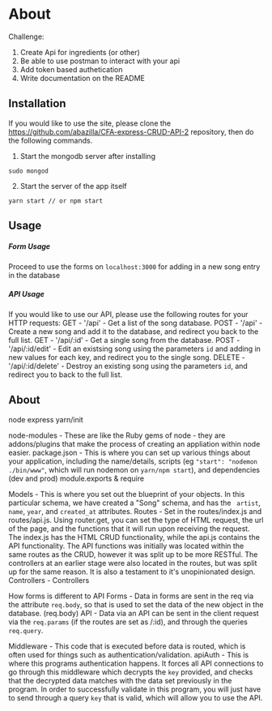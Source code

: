 # About

Challenge:
1. Create Api for ingredients (or other)
2. Be able to use postman to interact with your api
3. Add token based authetication
4. Write documentation on the README

## Installation

If you would like to use the site, please clone the https://github.com/abazilla/CFA-express-CRUD-API-2 repository, then do the following commands.

1. Start the mongodb server after installing
```
sudo mongod
```

2. Start the server of the app itself
```
yarn start // or npm start
```

## Usage
##### Form Usage
Proceed to use the forms on `localhost:3000` for adding in a new song entry in the database

##### API Usage
If you would like to use our API, please use the following routes for your HTTP requests:
GET - '/api' - Get a list of the song database.
POST - '/api' - Create a new song and add it to the database, and redirect you back to the full list.
GET - '/api/:id' - Get a single song from the database.
POST - '/api/:id/edit' - Edit an existsing song using the parameters `id` and adding in new values for each key, and redirect you to the single song.
DELETE - '/api/:id/delete' - Destroy an existing song using the parameters `id`, and redirect you to back to the full list.


## About

node
express
yarn/init

node-modules - These are like the Ruby gems of node - they are addons/plugins that make the process of creating an appliation within node easier.
package.json - This is where you can set up various things about your application, including the name/details, scripts (eg `"start": "nodemon ./bin/www"`, which will run nodemon on `yarn/npm start`), and dependencies (dev and prod)
module.exports & require

Models - This is where you set out the blueprint of your objects. In this particular schema, we have created a "Song" schema, and has the ` artist`, `name`, `year`, and `created_at` attributes.
Routes - Set in the routes/index.js and routes/api.js. Using router.get, you can set the type of HTML request, the url of the page, and the functions that it will run upon receiving the request. The index.js has the HTML CRUD functionality, while the api.js contains the API functionality. The API functions was initially was located within the same routes as the CRUD, however it was split up to be more RESTful. The controllers at an earlier stage were also located in the routes, but was split up for the same reason. It is also a testament to it's unopinionated design.
    Controllers -
Controllers

How forms is different to API
Forms - Data in forms are sent in the req via the attribute `req.body`, so that is used to set the data of the new object in the database. (req.body)
API - Data via an API can be sent in the client request via the `req.params` (if the routes are set as /:id), and through the queries `req.query`.

Middleware - This code that is executed before data is routed, which is often used for things such as authentication/validation.
apiAuth - This is where this programs authentication happens. It forces all API connections to go through this middleware which decrypts the `key` provided, and checks that the decrypted data matches with the data set previously in the program. In order to successfully validate in this program, you will just have to send through a query `key` that is valid, which will allow you to use the API.
